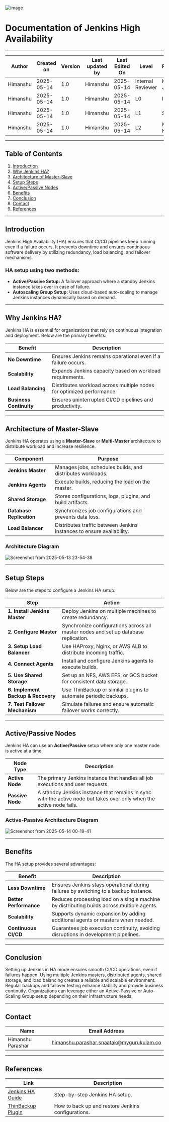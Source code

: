![image](https://github.com/user-attachments/assets/644c45ce-9f7a-440d-b92c-ead18d01f4a9)


# **Documentation of Jenkins High Availability**

---

| **Author** | **Created on** | **Version** | **Last updated by** | **Last Edited On** | **Level**          | **Reviewer**    |
|------------|----------------|-------------|----------------------|---------------------|---------------------|------------------|
| Himanshu   | 2025-05-14     | 1.0         | Himanshu             | 2025-05-14        | Internal Reviewer   | Komal Jaiswal    |
| Himanshu   | 2025-05-14     | 1.0         | Himanshu             | 2025-05-14        | L0                  | Imran            |
| Himanshu   | 2025-05-14     | 1.0         | Himanshu             | 2025-05-14        | L1                  | Shashi           |
| Himanshu   | 2025-05-14     | 1.0         | Himanshu             | 2025-05-14        | L2                  | Mahesh Kumar     |


---

## **Table of Contents**  
1. [Introduction](#introduction)  
2. [Why Jenkins HA?](#why-jenkins-ha)  
3. [Architecture of Master-Slave](#architecture-of-master-slave)  
4. [Setup Steps](#setup-steps)  
5. [Active/Passive Nodes](#activepassive-nodes)
6. [Benefits](#benefits)  
7. [Conclusion](#conclusion)  
8. [Contact](#contact)  
9. [References](#references)  

---

## **Introduction**  
Jenkins High Availability (HA) ensures that CI/CD pipelines keep running even if a failure occurs. It prevents downtime and ensures continuous software delivery by utilizing redundancy, load balancing, and failover mechanisms.

### **HA setup using two methods:**  
- **Active/Passive Setup:** A failover approach where a standby Jenkins instance takes over in case of failure.
- **Autoscaling Group Setup:** Uses cloud-based auto-scaling to manage Jenkins instances dynamically based on demand.

---

## **Why Jenkins HA?**  
Jenkins HA is essential for organizations that rely on continuous integration and deployment. Below are the primary benefits:

| **Benefit**            | **Description**  |  
|----------------------|----------------|  
| **No Downtime**     | Ensures Jenkins remains operational even if a failure occurs. |  
| **Scalability**     | Expands Jenkins capacity based on workload requirements. |  
| **Load Balancing**  | Distributes workload across multiple nodes for optimized performance. |  
| **Business Continuity** | Ensures uninterrupted CI/CD pipelines and productivity. |  

---

## **Architecture of Master-Slave**  
Jenkins HA operates using a **Master-Slave** or **Multi-Master** architecture to distribute workload and increase resilience.

| **Component**      | **Purpose**  |  
|-------------------|-------------|  
| **Jenkins Master**  | Manages jobs, schedules builds, and distributes workloads. |  
| **Jenkins Agents**  | Execute builds, reducing the load on the master. |  
| **Shared Storage**  | Stores configurations, logs, plugins, and build artifacts. |  
| **Database Replication** | Synchronizes job configurations and prevents data loss. |  
| **Load Balancer**  | Distributes traffic between Jenkins instances to ensure availability. |  

### **Architecture Diagram**
![Screenshot from 2025-05-13 23-54-38](https://github.com/user-attachments/assets/35e42814-7367-46dc-8b67-4e50948dfb3f)


---

## **Setup Steps**  
Below are the steps to configure a Jenkins HA setup:

| **Step**            | **Action**  |  
|--------------------|------------|  
| **1. Install Jenkins Master** | Deploy Jenkins on multiple machines to create redundancy. |  
| **2. Configure Master** | Synchronize configurations across all master nodes and set up database replication. |  
| **3. Setup Load Balancer** | Use HAProxy, Nginx, or AWS ALB to distribute incoming traffic. |  
| **4. Connect Agents** | Install and configure Jenkins agents to execute builds. |  
| **5. Use Shared Storage** | Set up an NFS, AWS EFS, or GCS bucket for consistent data storage. |  
| **6. Implement Backup & Recovery** | Use ThinBackup or similar plugins to automate periodic backups. |  
| **7. Test Failover Mechanism** | Simulate failures and ensure automatic failover works correctly. |  

---

## **Active/Passive Nodes**

Jenkins HA can use an **Active/Passive** setup where only one master node is active at a time. 

| **Node Type**   | **Description**                                                                                                                                           |
|-----------------|-----------------------------------------------------------------------------------------------------------------------------------------------------------|
| **Active Node** | The primary Jenkins instance that handles all job executions and user requests.    |
| **Passive Node**| A standby Jenkins instance that remains in sync with the active node but takes over only when the active node fails. |

### **Active-Passive Architecture Diagram**
![Screenshot from 2025-05-14 00-19-41](https://github.com/user-attachments/assets/c5430987-ff8b-44e5-b73b-113eb1fb0d9f)


---

## **Benefits**  
The HA setup provides several advantages:

| **Benefit**        | **Description**  |  
|-------------------|----------------|  
| **Less Downtime** | Ensures Jenkins stays operational during failures by switching to a backup instance. |  
| **Better Performance** | Reduces processing load on a single machine by distributing builds across multiple agents. |  
| **Scalability** | Supports dynamic expansion by adding additional agents or masters when needed. |  
| **Continuous CI/CD** | Guarantees job execution continuity, avoiding disruptions in development pipelines. |  

---

## **Conclusion**  
Setting up Jenkins in HA mode ensures smooth CI/CD operations, even if failures happen. Using multiple Jenkins masters, distributed agents, shared storage, and load balancing creates a reliable and scalable environment. Regular backups and failover testing enhance stability and provide business continuity. Organizations can leverage either an Active-Passive or Auto-Scaling Group setup depending on their infrastructure needs.

---

## **Contact**  
| Name              | Email Address                                   |
|-------------------|--------------------------------------------------|
| Himanshu Parashar | himanshu.parashar.snaatak@mygurukulam.co         |


---

## **References**  

| **Link** | **Description**  |  
|---------|---------------|  
| [Jenkins HA Guide](https://medium.com/@priyanshigola8/setup-jenkins-ha-high-availability-with-master-slave-architecture-9b95f8b341e4) | Step-by-step Jenkins HA setup. |  
| [ThinBackup Plugin](https://medium.com/devops-technical-notes-and-manuals/jenkins-backup-and-restore-using-plugins-guide-for-junior-devops-engineers-ffd0fd41fb8e) | How to back up and restore Jenkins configurations. |  

